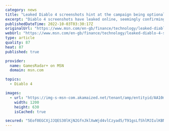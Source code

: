 ```yaml
---
category: news
title: "Leaked Diablo 4 screenshots hint at the campaign being optional"
excerpt: "Diablo 4 screenshots have leaked online, seemingly confirming that you can skip the game's campaign after beating it once. Over the past weekend, the Twitter user below uploaded four images, ..."
publishedDateTime: 2022-10-03T03:30:17Z
originalUrl: "https://www.msn.com/en-gb/finance/technology/leaked-diablo-4-screenshots-hint-at-the-campaign-being-optional/ar-AA12xqE6"
webUrl: "https://www.msn.com/en-gb/finance/technology/leaked-diablo-4-screenshots-hint-at-the-campaign-being-optional/ar-AA12xqE6"
type: article
quality: 87
heat: 87
published: true

provider:
  name: GamesRadar+ on MSN
  domain: msn.com

topics:
  - Diablo 4

images:
  - url: "https://img-s-msn-com.akamaized.net/tenant/amp/entityid/AA10m4Hb.img?h=630&w=1200&m=6&q=60&o=t&l=f&f=jpg"
    width: 1200
    height: 630
    isCached: true

secured: "5Eof0EGCXjJJQES30lKjN2GfnJklXwWjd4vlCzyad5/T91gsLfShlMJIulKBNEsHD3JG2Omq19PwGMUL2horVhCyp9mYDDXmacGuetnt7tlkfS81t1JNuSNe813Z1PM0YU8D3Ar/KWf5qq/JqLIANwcI93zLcGjhpFXHyKfk73R9BsJPCZfbGhjWFPU7VHfznQueBChyya4eOc37/ZpryBlhWgVTxpN+o53Ii+D5XKga8aNrrbuXt3YNxQy5ZxagA6r+v8TiybQ7A3JYnlTBPoOwqcWTOWrhroEEcgYjaHO0eVW8tZ3wt6QiU3ecCTdNrLwJ4YcYq2kU9L6lj07LkoV76x0nYi1XW5vHTaOKUGo=;Mjxx1BVlLytQ5CF6rBIgug=="
---
```


